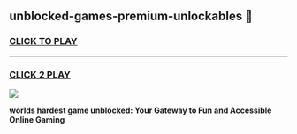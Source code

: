 
## unblocked-games-premium-unlockables 👋
<h3>
<a href="https://premium.freeplayer.one?title=unblocked-games-premium-unlockables&ref=14F">CLICK TO PLAY</a></h3>
<hr>

<h3>
<a href="https://premium.freeplayer.one?title=unblocked-games-premium-unlockables&ref=14F">CLICK 2 PLAY</a>
  
</h3>

<a href="https://premium.freeplayer.one?title=unblocked-games-premium-unlockables&ref=12F/"><img src="https://clearcache.store/games.png"></a>


**worlds hardest game unblocked: Your Gateway to Fun and Accessible Online Gaming**
